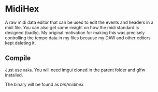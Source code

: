 # MidiHex
A raw midi data editor that can be used to edit the events and headers in a midi file.
You can also get some insight on how the midi standard is designed (badly).
My original motivation for making this was precisely controlling the tempo data in my files because my DAW and other editors kept deleting it.

## Compile
Just use `make`. You will need imgui cloned in the parent folder and glfw installed.

The binary will be found as *bin/midihex*.